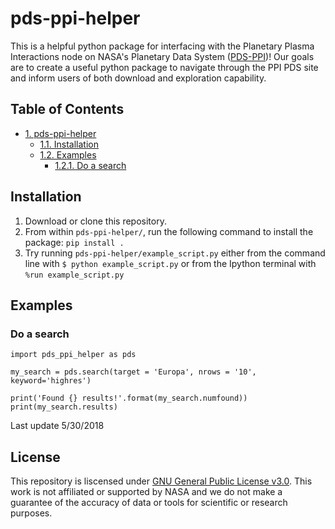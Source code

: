 # pds-ppi-helper<a id="sec-1" name="sec-1"></a>
This is a helpful python package for interfacing with the Planetary Plasma Interactions node on NASA's Planetary Data System ([PDS-PPI](https://pds-ppi.igpp.ucla.edu/))! Our goals are to create a useful python package to navigate through the PPI PDS site and inform users of both download and exploration capability.


<div id="table-of-contents">
<h2>Table of Contents</h2>
<div id="text-table-of-contents">
<ul>
<li><a href="#sec-1">1. pds-ppi-helper</a>
<ul>
<li><a href="#sec-1-1">1.1. Installation</a></li>
<li><a href="#sec-1-2">1.2. Examples</a>
<ul>
<li><a href="#sec-1-2-1">1.2.1. Do a search</a></li>
</ul>
</li>
</ul>
</li>
</ul>
</div>
</div>

## Installation<a id="sec-1-1" name="sec-1-1"></a>

1.  Download or clone this repository.
2.  From within `pds-ppi-helper/`, run the following command to install the package: `pip install .`
3.  Try running `pds-ppi-helper/example_script.py` either from the command line
    with `$ python example_script.py` or from the Ipython terminal with `%run example_script.py`

## Examples<a id="sec-1-2" name="sec-1-2"></a>

### Do a search<a id="sec-1-2-1" name="sec-1-2-1"></a>

    import pds_ppi_helper as pds
    
    my_search = pds.search(target = 'Europa', nrows = '10', keyword='highres')
    
    print('Found {} results!'.format(my_search.numfound))
    print(my_search.results)
    
Last update 5/30/2018

## License
This repository is liscensed under [GNU General Public License v3.0](https://www.gnu.org/licenses/gpl-3.0.en.html). This work is not affiliated or supported by NASA and we do not make a guarantee of the accuracy of data or tools for scientific or research purposes. 
